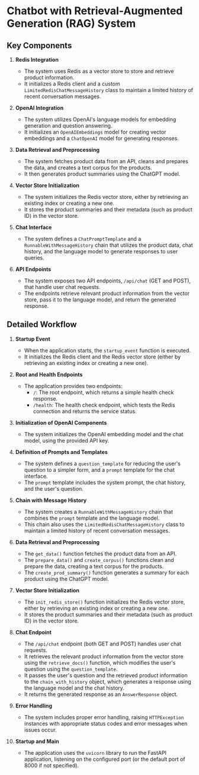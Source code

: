 # Chatbot with Retrieval-Augmented Generation (RAG) System

## Key Components

1. **Redis Integration**

   - The system uses Redis as a vector store to store and retrieve product information.
   - It initializes a Redis client and a custom `LimitedRedisChatMessageHistory` class to maintain a limited history of recent conversation messages.

2. **OpenAI Integration**

   - The system utilizes OpenAI's language models for embedding generation and question answering.
   - It initializes an `OpenAIEmbeddings` model for creating vector embeddings and a `ChatOpenAI` model for generating responses.

3. **Data Retrieval and Preprocessing**

   - The system fetches product data from an API, cleans and prepares the data, and creates a text corpus for the products.
   - It then generates product summaries using the ChatGPT model.

4. **Vector Store Initialization**

   - The system initializes the Redis vector store, either by retrieving an existing index or creating a new one.
   - It stores the product summaries and their metadata (such as product ID) in the vector store.

5. **Chat Interface**

   - The system defines a `ChatPromptTemplate` and a `RunnableWithMessageHistory` chain that utilizes the product data, chat history, and the language model to generate responses to user queries.

6. **API Endpoints**
   - The system exposes two API endpoints, `/api/chat` (GET and POST), that handle user chat requests.
   - The endpoints retrieve relevant product information from the vector store, pass it to the language model, and return the generated response.

## Detailed Workflow

1. **Startup Event**

   - When the application starts, the `startup_event` function is executed.
   - It initializes the Redis client and the Redis vector store (either by retrieving an existing index or creating a new one).

2. **Root and Health Endpoints**

   - The application provides two endpoints:
     - `/`: The root endpoint, which returns a simple health check response.
     - `/health`: The health check endpoint, which tests the Redis connection and returns the service status.

3. **Initialization of OpenAI Components**

   - The system initializes the OpenAI embedding model and the chat model, using the provided API key.

4. **Definition of Prompts and Templates**

   - The system defines a `question_template` for reducing the user's question to a simpler form, and a `prompt` template for the chat interface.
   - The `prompt` template includes the system prompt, the chat history, and the user's question.

5. **Chain with Message History**

   - The system creates a `RunnableWithMessageHistory` chain that combines the `prompt` template and the language model.
   - This chain also uses the `LimitedRedisChatMessageHistory` class to maintain a limited history of recent conversation messages.

6. **Data Retrieval and Preprocessing**

   - The `get_data()` function fetches the product data from an API.
   - The `prepare_data()` and `create_corpus()` functions clean and prepare the data, creating a text corpus for the products.
   - The `create_prod_summary()` function generates a summary for each product using the ChatGPT model.

7. **Vector Store Initialization**

   - The `init_redis_store()` function initializes the Redis vector store, either by retrieving an existing index or creating a new one.
   - It stores the product summaries and their metadata (such as product ID) in the vector store.

8. **Chat Endpoint**

   - The `/api/chat` endpoint (both GET and POST) handles user chat requests.
   - It retrieves the relevant product information from the vector store using the `retrieve_docs()` function, which modifies the user's question using the `question_template`.
   - It passes the user's question and the retrieved product information to the `chain_with_history` object, which generates a response using the language model and the chat history.
   - It returns the generated response as an `AnswerResponse` object.

9. **Error Handling**

   - The system includes proper error handling, raising `HTTPException` instances with appropriate status codes and error messages when issues occur.

10. **Startup and Main**
    - The application uses the `uvicorn` library to run the FastAPI application, listening on the configured port (or the default port of 8000 if not specified).
